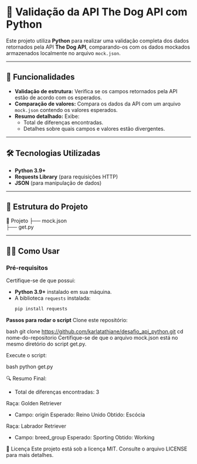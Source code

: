 # 🐍 Validação da API The Dog API com Python

Este projeto utiliza **Python** para realizar uma validação completa dos dados retornados pela API **The Dog API**, comparando-os com os dados mockados armazenados localmente no arquivo `mock.json`.

---

## 🚀 Funcionalidades

- **Validação de estrutura:** Verifica se os campos retornados pela API estão de acordo com os esperados.
- **Comparação de valores:** Compara os dados da API com um arquivo `mock.json` contendo os valores esperados.
- **Resumo detalhado:** Exibe:
  - Total de diferenças encontradas.
  - Detalhes sobre quais campos e valores estão divergentes.

---

## 🛠️ Tecnologias Utilizadas

- **Python 3.9+**
- **Requests Library** (para requisições HTTP)
- **JSON** (para manipulação de dados)

---

## 📂 Estrutura do Projeto

📁 Projeto 
├── mock.json   
├── get.py  


---

## 🐕‍🦺 Como Usar

### Pré-requisitos
Certifique-se de que possui:
- **Python 3.9+** instalado em sua máquina.
- A biblioteca `requests` instalada:
  ```bash
  pip install requests

**Passos para rodar o script**
Clone este repositório:

bash
git clone https://github.com/karlatathiane/desafio_api_python.git
cd nome-do-repositorio
Certifique-se de que o arquivo mock.json está no mesmo diretório do script get.py.

Execute o script:

bash
python get.py

🔍 Resumo Final:
- Total de diferenças encontradas: 3

Raça: Golden Retriever
  - Campo: origin
    Esperado: Reino Unido
    Obtido: Escócia

Raça: Labrador Retriever
  - Campo: breed_group
    Esperado: Sporting
    Obtido: Working

📜 Licença
Este projeto está sob a licença MIT. Consulte o arquivo LICENSE para mais detalhes.

